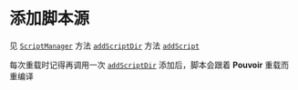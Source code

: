 # 添加脚本源

见 [`ScriptManager`](https://doc.skillw.com/pouvoir/com/skillw/pouvoir/api/manager/sub/script/ScriptManager.html)
方法 [`addScriptDir`](<https://doc.skillw.com/pouvoir/com/skillw/pouvoir/api/manager/sub/script/ScriptManager.html#addScriptDir(File)>)
方法 [`addScript`](<https://doc.skillw.com/pouvoir/com/skillw/pouvoir/api/manager/sub/script/ScriptManager.html#addScript(File)>)

每次重载时记得再调用一次 [`addScriptDir`](<https://doc.skillw.com/pouvoir/com/skillw/pouvoir/api/manager/sub/script/ScriptManager.html#addScriptDir(File)>)
添加后，脚本会跟着 **Pouvoir** 重载而重编译
